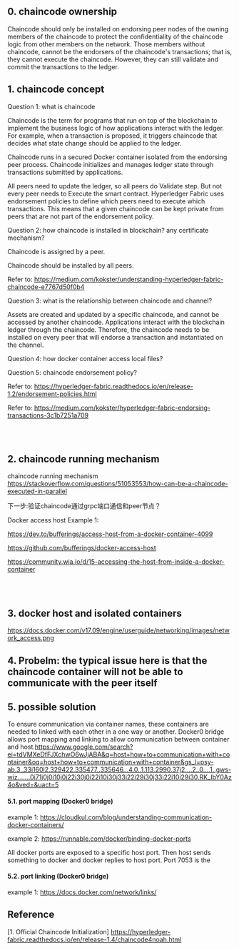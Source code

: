 ## 0. chaincode ownership

Chaincode should only be installed on endorsing peer nodes of the owning members of the chaincode to protect the confidentiality of the chaincode logic from other members on the network. Those members without chaincode, cannot be the endorsers of the chaincode's transactions; that is, they cannot execute the chaincode. However, they can still validate and commit the transactions to the ledger.




## 1. chaincode concept

Question 1: what is chaincode

Chaincode is the term for programs that run on top of the blockchain to implement the business logic of how applications interact with the ledger. For example, when a transaction is proposed, it triggers chaincode that decides what state change should be applied to the ledger.

Chaincode runs in a secured Docker container isolated from the endorsing peer process. Chaincode initializes and manages ledger state through transactions submitted by applications.

All peers need to update the ledger, so all peers do Validate step. But not every peer needs to Execute the smart contract. Hyperledger Fabric uses endorsement policies to define which peers need to execute which transactions. This means that a given chaincode can be kept private from peers that are not part of the endorsement policy.


Question 2: how chaincode is installed in blockchain? any certificate mechanism?

Chaincode is assigned by a peer.

Chaincode should be installed by all peers.

Refer to: https://medium.com/kokster/understanding-hyperledger-fabric-chaincode-e7767d50f0b4



Question 3: what is the relationship between chaincode and channel?

Assets are created and updated by a specific chaincode, and cannot be accessed by another chaincode. Applications interact with the blockchain ledger through the chaincode. Therefore, the chaincode needs to be installed on every peer that will endorse a transaction and instantiated on the channel.


Question 4: how docker container access local files?


Question 5: chaincode endorsement policy?

Refer to: https://hyperledger-fabric.readthedocs.io/en/release-1.2/endorsement-policies.html

Refer to: https://medium.com/kokster/hyperledger-fabric-endorsing-transactions-3c1b7251a709



<br />
<br />



## 2. chaincode running mechanism

chaincode running mechanism
https://stackoverflow.com/questions/51053553/how-can-be-a-chaincode-executed-in-parallel

下一步:验证chaincode通过grpc端口通信和peer节点？


Docker access host Example 1:

https://dev.to/bufferings/access-host-from-a-docker-container-4099

https://github.com/bufferings/docker-access-host

https://community.wia.io/d/15-accessing-the-host-from-inside-a-docker-container



<br />
<br />

## 3. docker host and isolated containers

https://docs.docker.com/v17.09/engine/userguide/networking/images/network_access.png



## 4. Probelm: the typical issue here is that the chaincode container will not be able to communicate with the peer itself



## 5. possible solution

To ensure communication via container names, these containers are needed to linked with each other in a one way or another. Docker0 bridge allows port mapping and linking to allow communication between container and host.https://www.google.com/search?ei=tdVMXeDfFJXchwO6wJjABA&q=host+how+to+communication+with+container&oq=host+how+to+communication+with+container&gs_l=psy-ab.3..33i160l2.329422.335477..335646...4.0..1.113.2990.37j2....2..0....1..gws-wiz.......0i71j0j0i10j0i22i30j0i22i10i30j33i22i29i30j33i22i10i29i30.RK_IbY0Az4o&ved=&uact=5




#### 5.1. port mapping (Docker0 bridge)

example 1: https://cloudkul.com/blog/understanding-communication-docker-containers/

example 2: https://runnable.com/docker/binding-docker-ports

All docker ports are exposed to a specific host port. Then host sends something to docker and docker replies to host port. Port 7053 is the 





#### 5.2. port linking (Docker0 bridge)

example 1: https://docs.docker.com/network/links/







## Reference
[1. Official Chaincode Initialization] https://hyperledger-fabric.readthedocs.io/en/release-1.4/chaincode4noah.html